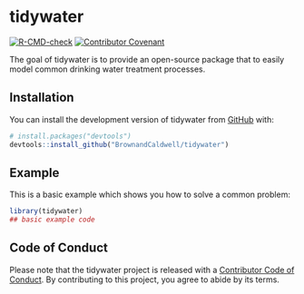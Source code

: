 
# tidywater

<!-- badges: start -->
[![R-CMD-check](https://github.com/BrownandCaldwell/tidywater/actions/workflows/R-CMD-check.yaml/badge.svg)](https://github.com/BrownandCaldwell/tidywater/actions/workflows/R-CMD-check.yaml)
[![Contributor Covenant](https://img.shields.io/badge/Contributor%20Covenant-2.1-4baaaa.svg)](code_of_conduct.md)
<!-- badges: end -->

The goal of tidywater is to provide an open-source package that to easily model common drinking water treatment processes. 

## Installation

You can install the development version of tidywater from [GitHub](https://github.com/) with:

``` r
# install.packages("devtools")
devtools::install_github("BrownandCaldwell/tidywater")
```

## Example

This is a basic example which shows you how to solve a common problem:

``` r
library(tidywater)
## basic example code
```

## Code of Conduct

Please note that the tidywater project is released with a [Contributor Code of Conduct](https://contributor-covenant.org/version/2/1/CODE_OF_CONDUCT.html). By contributing to this project, you agree to abide by its terms.

